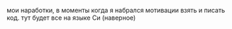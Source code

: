 мои наработки, в моменты когда я набрался мотивации взять и писать код.
тут будет все на языке Си (наверное)
